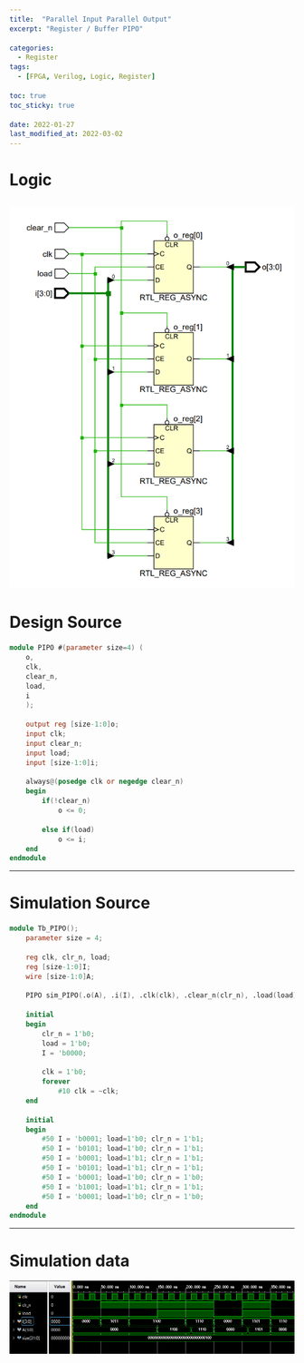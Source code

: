 ```yaml
---
title:  "Parallel Input Parallel Output"
excerpt: "Register / Buffer PIPO"

categories:
  - Register
tags:
  - [FPGA, Verilog, Logic, Register]

toc: true
toc_sticky: true

date: 2022-01-27
last_modified_at: 2022-03-02
---
```


# Logic

![PIPO](/images/2022-01-27-PIPO/logic.png)
---

# Design Source

```verilog
module PIPO #(parameter size=4) (
    o,
    clk,
    clear_n,
    load,
    i
    );
    
    output reg [size-1:0]o;
    input clk;
    input clear_n;
    input load;
    input [size-1:0]i;
    
    always@(posedge clk or negedge clear_n)
    begin
        if(!clear_n)
            o <= 0;
        
        else if(load)
            o <= i;
    end
endmodule
```
---

# Simulation Source

```verilog
module Tb_PIPO();
    parameter size = 4;
    
    reg clk, clr_n, load;
    reg [size-1:0]I;
    wire [size-1:0]A;
    
    PIPO sim_PIPO(.o(A), .i(I), .clk(clk), .clear_n(clr_n), .load(load));
    
    initial
    begin
        clr_n = 1'b0;
        load = 1'b0;
        I = 'b0000;
    
        clk = 1'b0;
        forever
            #10 clk = ~clk;
    end
    
    initial
    begin
        #50 I = 'b0001; load=1'b0; clr_n = 1'b1;
        #50 I = 'b0101; load=1'b0; clr_n = 1'b1;
        #50 I = 'b0001; load=1'b1; clr_n = 1'b1;
        #50 I = 'b0101; load=1'b1; clr_n = 1'b1;
        #50 I = 'b0001; load=1'b0; clr_n = 1'b0;
        #50 I = 'b1001; load=1'b1; clr_n = 1'b1;
        #50 I = 'b0001; load=1'b0; clr_n = 1'b0;
    end
endmodule
```
---

# Simulation data

![Tb_PIPO](/images/2022-01-27-PIPO/tb.png)